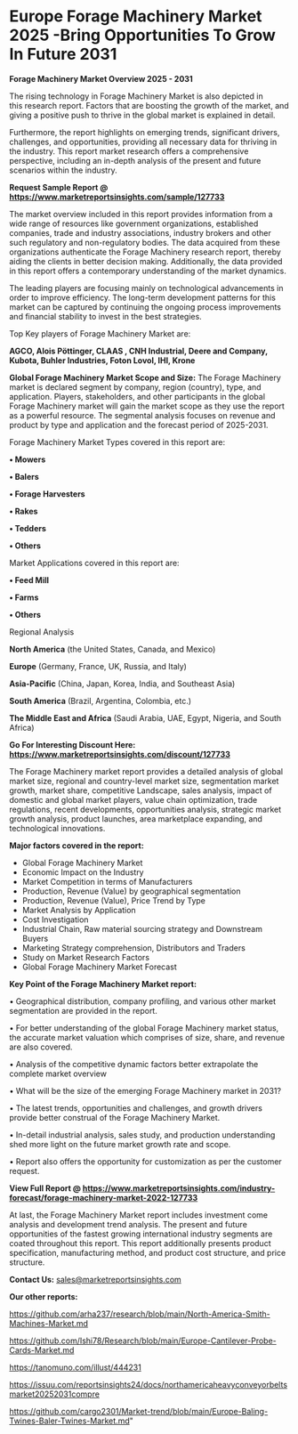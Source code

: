  # Europe Forage Machinery Market 2025 -Bring Opportunities To Grow In Future 2031

<Strong> Forage Machinery Market Overview 2025 - 2031</strong>

The rising technology in Forage Machinery Market is also depicted in this research report. Factors that are boosting the growth of the market, and giving a positive push to thrive in the global market is explained in detail.

Furthermore, the report highlights on emerging trends, significant drivers, challenges, and opportunities, providing all necessary data for thriving in the industry. This report market research offers a comprehensive perspective, including an in-depth analysis of the present and future scenarios within the industry.

<strong>Request Sample Report @ <a href=https://www.marketreportsinsights.com/sample/127733>https://www.marketreportsinsights.com/sample/127733</a></strong>

The market overview included in this report provides information from a wide range of resources like government organizations, established companies, trade and industry associations, industry brokers and other such regulatory and non-regulatory bodies. The data acquired from these organizations authenticate the Forage Machinery research report, thereby aiding the clients in better decision making. Additionally, the data provided in this report offers a contemporary understanding of the market dynamics.

The leading players are focusing mainly on technological advancements in order to improve efficiency. The long-term development patterns for this market can be captured by continuing the ongoing process improvements and financial stability to invest in the best strategies.

Top Key players of Forage Machinery Market are:

<strong>AGCO, Alois Pöttinger, CLAAS , CNH Industrial, Deere and Company, Kubota, Buhler Industries, Foton Lovol, IHI, Krone</strong>

<strong><b>Global Forage Machinery Market Scope and Size:</b></strong>
The Forage Machinery market is declared segment by company, region (country), type, and application. Players, stakeholders, and other participants in the global Forage Machinery market will gain the market scope as they use the report as a powerful resource. The segmental analysis focuses on revenue and product by type and application and the forecast period of 2025-2031.

Forage Machinery Market Types covered in this report are:

<strong>• Mowers

• Balers

• Forage Harvesters

• Rakes

• Tedders

• Others</strong>

Market Applications covered in this report are:

<strong>• Feed Mill

• Farms

• Others</strong> 

Regional Analysis

<strong>North America</strong> (the United States, Canada, and Mexico)

<strong>Europe</strong> (Germany, France, UK, Russia, and Italy)

<strong>Asia-Pacific</strong> (China, Japan, Korea, India, and Southeast Asia)

<strong>South America</strong> (Brazil, Argentina, Colombia, etc.)

<strong>The Middle East and Africa</strong> (Saudi Arabia, UAE, Egypt, Nigeria, and South Africa)

<strong>Go For Interesting Discount Here: <a href=https://www.marketreportsinsights.com/discount/127733>https://www.marketreportsinsights.com/discount/127733</a></strong>

The Forage Machinery market report provides a detailed analysis of global market size, regional and country-level market size, segmentation market growth, market share, competitive Landscape, sales analysis, impact of domestic and global market players, value chain optimization, trade regulations, recent developments, opportunities analysis, strategic market growth analysis, product launches, area marketplace expanding, and technological innovations.

<strong><b>Major factors covered in the report:</b></strong>
<ul>
  <li>Global Forage Machinery Market </li>
  <li>Economic Impact on the Industry</li>
  <li>Market Competition in terms of Manufacturers</li>
  <li>Production, Revenue (Value) by geographical segmentation</li>
  <li>Production, Revenue (Value), Price Trend by Type</li>
  <li>Market Analysis by Application</li>
  <li>Cost Investigation</li>
  <li>Industrial Chain, Raw material sourcing strategy and Downstream Buyers</li>
  <li>Marketing Strategy comprehension, Distributors and Traders</li>
  <li>Study on Market Research Factors</li>
  <li>Global Forage Machinery Market Forecast</li>
</ul>

<strong><b>Key Point of the Forage Machinery Market report:</b></strong>

• Geographical distribution, company profiling, and various other market segmentation are provided in the report.

• For better understanding of the global Forage Machinery market status, the accurate market valuation which comprises of size, share, and revenue are also covered.

• Analysis of the competitive dynamic factors better extrapolate the complete market overview

• What will be the size of the emerging Forage Machinery market in 2031?

• The latest trends, opportunities and challenges, and growth drivers provide better construal of the Forage Machinery Market.

• In-detail industrial analysis, sales study, and production understanding shed more light on the future market growth rate and scope.

• Report also offers the opportunity for customization as per the customer request.

<strong><b>View Full Report @ <a href=https://www.marketreportsinsights.com/industry-forecast/forage-machinery-market-2022-127733>https://www.marketreportsinsights.com/industry-forecast/forage-machinery-market-2022-127733</a></b></strong>


At last, the Forage Machinery Market report includes investment come analysis and development trend analysis. The present and future opportunities of the fastest growing international industry segments are coated throughout this report. This report additionally presents product specification, manufacturing method, and product cost structure, and price structure.

<strong>Contact Us:</strong>
sales@marketreportsinsights.com

<strong>Our other reports:</strong>

<a href=https://github.com/arha237/research/blob/main/North-America-Smith-Machines-Market.md>https://github.com/arha237/research/blob/main/North-America-Smith-Machines-Market.md</a>

<a href=https://github.com/Ishi78/Research/blob/main/Europe-Cantilever-Probe-Cards-Market.md>https://github.com/Ishi78/Research/blob/main/Europe-Cantilever-Probe-Cards-Market.md</a>

<a href=https://tanomuno.com/illust/444231>https://tanomuno.com/illust/444231</a>

<a href=https://issuu.com/reportsinsights24/docs/northamericaheavyconveyorbeltsmarket20252031compre>https://issuu.com/reportsinsights24/docs/northamericaheavyconveyorbeltsmarket20252031compre</a>

<a href=https://github.com/cargo2301/Market-trend/blob/main/Europe-Baling-Twines-Baler-Twines-Market.md>https://github.com/cargo2301/Market-trend/blob/main/Europe-Baling-Twines-Baler-Twines-Market.md</a>"
